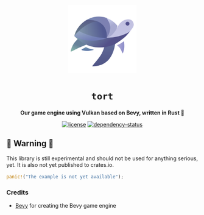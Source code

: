  <div align="center">

<img src="assets/branding/logo.svg" width="180" height="180" style="padding-top: 20px"/>

# `tort`

**Our game engine using Vulkan based on Bevy, written in Rust 🦀**

[![license][license-badge]][license-url]
[![dependency-status][dependency-badge]][dependency-url]

[license-badge]: https://img.shields.io/badge/License-Apache_2.0-blue.svg
[license-url]: LICENSE

[dependency-badge]: https://deps.rs/repo/github/projectkml/tort/status.svg
[dependency-url]: https://deps.rs/repo/github/projectkml/tort

</div>

## 🚨 Warning 🚨

This library is still experimental and should not be used for anything serious, yet. It is also not yet published to crates.io.

```Rust
panic!("The example is not yet available");
```

### Credits
* [Bevy](https://github.com/bevyengine/bevy) for creating the Bevy game engine
